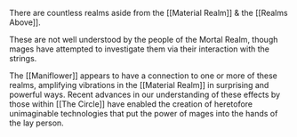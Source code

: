      
There are countless realms aside from the [[Material Realm]] & the [[Realms Above]].

These are not well understood by the people of the Mortal Realm, though mages have attempted to investigate them via their interaction with the strings.

The [[Maniflower]] appears to have a connection to one or more of these realms, amplifying vibrations in the [[Material Realm]] in surprising and powerful ways. Recent advances in our understanding of these effects by those within [[The Circle]] have enabled the creation of heretofore unimaginable technologies that put the power of mages into the hands of the lay person.